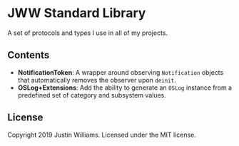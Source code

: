 # JWW Standard Library

A set of protocols and types I use in all of my projects.

## Contents

* **NotificationToken**: A wrapper around observing `Notification` objects that automatically removes the observer upon `deinit`.
* **OSLog+Extensions**: Add the ability to generate an `OSLog` instance from a predefined set of category and subsystem values.

## License

Copyright 2019 Justin Williams. Licensed under the MIT license.
